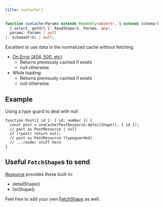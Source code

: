 ```yaml
---
title: useCache()
---
```

```typescript
function useCache<Params extends Readonly<object>, S extends Schema>(
  { select, getUrl }: ReadShape<S, Params, any>,
  params: Params | null
): SchemaOf<S> | null;
```

Excellent to use data in the normalized cache without fetching.

* [On Error (404, 500, etc)](https://www.restapitutorial.com/httpstatuscodes.html):
  * Returns previously cached if exists
  * null otherwise
* While loading:
  * Returns previously cached if exists
  * null otherwise

## Example

Using a type guard to deal with null

```tsx
function Post({ id }: { id: number }) {
  const post = useCache(PostResource.detailShape(), { id });
  // post as PostResource | null
  if (!post) return null;
  // post as PostResource (typeguarded)
  // ...render stuff here
}
```

## Useful `FetchShape`s to send

[Resource](./Resource.md#provided-and-overridable-methods) provides these built-in:

- detailShape()
- listShape()

Feel free to add your own [FetchShape](./FetchShape.md) as well.
